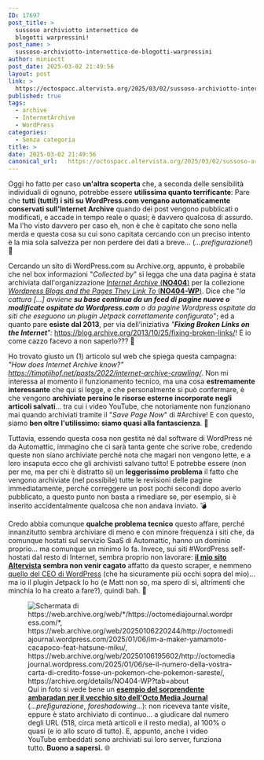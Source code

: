 ```yaml
---
ID: 17697
post_title: >
  sussoso archiviotto internettico de
  blogotti warpressini!
post_name: >
  sussoso-archiviotto-internettico-de-blogotti-warpressini
author: minioctt
post_date: 2025-03-02 21:49:56
layout: post
link: >
  https://octospacc.altervista.org/2025/03/02/sussoso-archiviotto-internettico-de-blogotti-warpressini/
published: true
tags:
  - archive
  - InternetArchive
  - WordPress
categories:
  - Senza categoria
title: >
date: 2025-03-02 21:49:56
canonical_url:   https://octospacc.altervista.org/2025/03/02/sussoso-archiviotto-internettico-de-blogotti-warpressini/
---
```

<!-- wp:paragraph -->
<p>Oggi ho fatto per caso <strong>un'altra scoperta</strong> che, a seconda delle sensibilità individuali di ognuno, potrebbe essere <strong>utilissima quanto terrificante</strong>: Pare che <strong>tutti (tutti!) i siti su WordPress.com vengano automaticamente conservati sull'Internet Archive</strong> quando dei post vengono pubblicati o modificati, e accade in tempo reale o quasi; è davvero qualcosa di assurdo. Ma l'ho visto davvero per caso eh, non è che è capitato che sono nella merda e questa cosa su cui sono capitata cercando con un preciso intento è la mia sola salvezza per non perdere dei dati a breve... (<em>...prefigurazione!</em>) 👻</p>
<!-- /wp:paragraph -->

<!-- wp:paragraph -->
<p>Cercando un sito di WordPress.com su Archive.org, appunto, è probabile che nel box informazioni "<em>Collected by</em>" si legga che una data pagina è stata archiviata dall'organizzazione <a href="https://archive.org/details/NO404?tab=about"><em>Internet Archive</em> (<strong>NO404</strong>)</a> per la collezione <a href="https://archive.org/details/NO404-WP?tab=about"><em>Wordpress Blogs and the Pages They Link To</em> (<strong>NO404-WP</strong>)</a>. Dice che "<em>la cattura [...] avviene <strong>su base continua da un feed di pagine nuove o modificate ospitate da Wordpress.com</strong> o da pagine Wordpress ospitate da siti che eseguono un plugin Jetpack correttamente configurato</em>"; ed a quanto pare <strong>esiste dal 2013</strong>, per via dell'iniziativa <em>"<strong>Fixing Broken Links on the Internet</strong>": </em><a href="https://blog.archive.org/2013/10/25/fixing-broken-links/">https://blog.archive.org/2013/10/25/fixing-broken-links/</a>! E io come cazzo facevo a non saperlo??? 🤯</p>
<!-- /wp:paragraph -->

<!-- wp:paragraph -->
<p>Ho trovato giusto un (1) articolo sul web che spiega questa campagna: <em>"<em>How does Internet Archive know?</em>" <a href="https://timotijhof.net/posts/2022/internet-archive-crawling/">https://timotijhof.net/posts/2022/internet-archive-crawling/</a></em>. Non mi interessa al momento il funzionamento tecnico, ma una cosa <strong>estremamente interessante</strong> che qui si legge, e che personalmente si può confermare, è che vengono <strong>archiviate persino le risorse esterne incorporate negli articoli salvati</strong>... tra cui i video YouTube, che notoriamente non funzionano mai quando archiviati tramite il "<em>Save Page Now</em>" di #Archive! E con questo, siamo <strong>ben oltre l'utilissimo: siamo quasi alla fantascienza</strong>. 👾</p>
<!-- /wp:paragraph -->

<!-- wp:paragraph -->
<p>Tuttavia, essendo questa cosa non gestita né dal software di WordPress né da Automattic, immagino che ci sarà tanta gente che scrive robe, credendo queste non siano archiviate perché nota che magari non vengono lette, e a loro insaputa ecco che gli archivisti salvano tutto! E potrebbe essere (non per me, ma per chi è distratto si) un <strong>leggerissimo problema</strong> il fatto che vengono archiviate (nel possibile) tutte le revisioni delle pagine immediatamente, perché correggere un post pochi secondi dopo averlo pubblicato, a questo punto non basta a rimediare se, per esempio, si è inserito accidentalmente qualcosa che non andava inviato. 💣</p>
<!-- /wp:paragraph -->

<!-- wp:paragraph -->
<p>Credo abbia comunque <strong>qualche problema tecnico</strong> questo affare, perché innanzitutto sembra archiviare di meno e con minore frequenza i siti che, da comunque hostati sul servizio SaaS di Automattic, hanno un dominio proprio... ma comunque un minimo lo fa. Invece, sui siti #WordPress self-hostati dal resto di Internet, sembra proprio non lavorare: <strong><a href="https://octospacc.altervista.org">il mio sito Altervista</a> sembra non venir cagato</strong> affatto da questo scraper, e nemmeno <a href="https://ma.tt/">quello del CEO di WordPress</a> (che ha sicuramente più occhi sopra del mio)... ma io il plugin Jetpack lo ho (e Matt non so, ma spero di si, altrimenti che minchia lo ha creato a fare?), quindi bah. 🥱</p>
<!-- /wp:paragraph -->

<!-- wp:paragraph -->
<p></p>
<!-- /wp:paragraph -->

<!-- wp:image {"id":17701,"sizeSlug":"large","linkDestination":"none"} -->
<figure class="wp-block-image size-large"><img src="{{site.cdnurl}}/assets/uploads/2025/03/image-8-960x520.png" alt="Schermata di https://web.archive.org/web/*/https://octomediajournal.wordpress.com/*, https://web.archive.org/web/20250106220244/http://octomediajournal.wordpress.com/2025/01/06/im-a-maker-yamamoto-cacapoco-feat-hatsune-miku/, https://web.archive.org/web/20250106195602/http://octomediajournal.wordpress.com/2025/01/06/se-il-numero-della-vostra-carta-di-credito-fosse-un-pokemon-che-pokemon-sareste/, https://archive.org/details/NO404-WP?tab=about" class="wp-image-17701"/><figcaption class="wp-element-caption">Qui in foto si vede bene un <strong><a href="https://web.archive.org/web/*/https://octomediajournal.wordpress.com/*">esempio del sorprendente ambaradan per il vecchio sito dell'Octo Media Journal</a></strong> (<em>...<em>prefigurazione</em></em>, <em>foreshadowing...</em>): non riceveva tante visite, eppure è stato archiviato di continuo... a giudicare dal numero degli URL (518, circa metà articoli e il resto media), al 100% o quasi (e io allo scuro di tutto). E, appunto, anche i video YouTube embeddati sono archiviati sui loro server, funziona tutto. <strong>Buono a sapersi.</strong> 🌐</figcaption></figure>
<!-- /wp:image -->